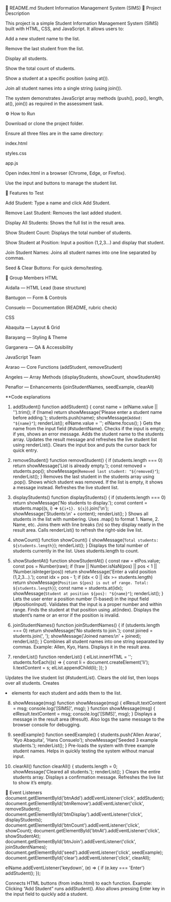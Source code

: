 📘 README.md
Student Information Management System (SIMS)
📖 Project Description

This project is a simple Student Information Management System (SIMS) built with HTML, CSS, and JavaScript. It allows users to:

Add a new student name to the list.

Remove the last student from the list.

Display all students.

Show the total count of students.

Show a student at a specific position (using at()).

Join all student names into a single string (using join()).

The system demonstrates JavaScript array methods (push(), pop(), length, at(), join()) as required in the assessment task.

⚙️ How to Run

Download or clone the project folder.

Ensure all three files are in the same directory:

index.html

styles.css

app.js

Open index.html in a browser (Chrome, Edge, or Firefox).

Use the input and buttons to manage the student list.

🧪 Features to Test

Add Student: Type a name and click Add Student.

Remove Last Student: Removes the last added student.

Display All Students: Shows the full list in the result area.

Show Student Count: Displays the total number of students.

Show Student at Position: Input a position (1,2,3…) and display that student.

Join Student Names: Joins all student names into one line separated by commas.

Seed & Clear Buttons: For quick demo/testing.

👥 Group Members
HTML 

Aidalla — HTML Lead (base structure)

Bantugon — Form & Controls

Consuelo — Documentation (README, rubric check)

CSS 

Abaquita — Layout & Grid

Barayang — Styling & Theme

Garganera — QA & Accessibility

JavaScript Team

Ararao — Core Functions (addStudent, removeStudent)

Angeles — Array Methods (displayStudents, showCount, showStudentAt)


Penaflor — Enhancements (joinStudentNames, seedExample, clearAll)

**Code explanations

1. addStudent()
   function addStudent() {
  const name = (elName.value || '').trim();
  if (!name) return showMessage('Please enter a student name before adding.');
  students.push(name);
  showMessage(`Added: "${name}"`);
  renderList();
  elName.value = '';
  elName.focus();
}
Gets the name from the input field (#studentName).
Checks if the input is empty; if yes, shows an error message.
Adds the student name to the students array.
Updates the result message and refreshes the live student list using renderList().
Clears the input box and puts the cursor back for quick entry.

2. removeStudent()
   function removeStudent() {
  if (students.length === 0) return showMessage('List is already empty.');
  const removed = students.pop();
  showMessage(`Removed last student: "${removed}"`);
  renderList();
}
Removes the last student in the students array using .pop().
Shows which student was removed.
If the list is empty, it shows a message instead.
Refreshes the live student list.

3. displayStudents()
   function displayStudents() {
  if (students.length === 0) return showMessage('No students to display.');
  const content = students.map((s, i) => `${i+1}. ${s}`).join('\n');
  showMessage('Students:\n' + content);
  renderList();
}
Shows all students in the list with numbering.
Uses .map() to format 1. Name, 2. Name, etc.
Joins them with line breaks (\n) so they display neatly in the result area.
Calls renderList() to refresh the right-side live list.

4. showCount()
   function showCount() {
  showMessage(`Total students: ${students.length}`);
  renderList();
}
Displays the total number of students currently in the list.
Uses students.length to count.

5. showStudentAt()
   function showStudentAt() {
  const raw = elPos.value;
  const pos = Number(raw);
  if (!raw || Number.isNaN(pos) || pos < 1 || !Number.isInteger(pos))
    return showMessage('Enter a valid position (1,2,3...).');
  const idx = pos - 1;
  if (idx < 0 || idx >= students.length)
    return showMessage(`Position ${pos} is out of range. Total: ${students.length}`);
  const name = students.at(idx);
  showMessage(`Student at position ${pos}: "${name}"`);
  renderList();
}
Lets the user enter a position number (1-based) in the input field (#positionInput).
Validates that the input is a proper number and within range.
Finds the student at that position using .at(index).
Displays the student’s name or an error if the position is invalid.

6. joinStudentNames()
   function joinStudentNames() {
  if (students.length === 0) return showMessage('No students to join.');
  const joined = students.join(', ');
  showMessage('Joined names:\n' + joined);
  renderList();
}
Combines all student names into one string separated by commas.
Example: Allen, Kyo, Hans.
Displays it in the result area.

  7. renderList()
     function renderList() {
  elList.innerHTML = '';
  students.forEach((s) => {
    const li = document.createElement('li');
    li.textContent = s;
    elList.appendChild(li);
  });
}

Updates the live student list (#studentList).
Clears the old list, then loops over all students.
Creates <li> elements for each student and adds them to the list.

8. showMessage(msg)
   function showMessage(msg) {
  elResult.textContent = msg;
  console.log('[SIMS]', msg);
}
function showMessage(msg) {
  elResult.textContent = msg;
  console.log('[SIMS]', msg);
}
Displays a message in the result area (#result).
Also logs the same message to the browser console for debugging.


9. seedExample()
    function seedExample() {
  students.push('Allen Ararao', 'Kyo Abaquita', 'Hans Consuelo');
  showMessage('Seeded 3 example students.');
  renderList();
}
Pre-loads the system with three example student names.
Helps in quickly testing the system without manual input.


10. clearAll()
    function clearAll() {
  students.length = 0;
  showMessage('Cleared all students.');
  renderList();
}
Clears the entire students array.
Displays a confirmation message.
Refreshes the live list to show it’s empty.


🔗 Event Listeners
document.getElementById('btnAdd').addEventListener('click', addStudent);
document.getElementById('btnRemove').addEventListener('click', removeStudent);
document.getElementById('btnDisplay').addEventListener('click', displayStudents);
document.getElementById('btnCount').addEventListener('click', showCount);
document.getElementById('btnAt').addEventListener('click', showStudentAt);
document.getElementById('btnJoin').addEventListener('click', joinStudentNames);
document.getElementById('seed').addEventListener('click', seedExample);
document.getElementById('clear').addEventListener('click', clearAll);

elName.addEventListener('keydown', (e) => { if (e.key === 'Enter') addStudent(); });

Connects HTML buttons (from index.html) to each function.
Example: Clicking “Add Student” runs addStudent().
Also allows pressing Enter key in the input field to quickly add a student.
